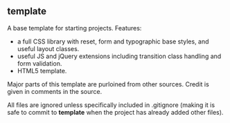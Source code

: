 <h2>template</h2>

<p>A base template for starting projects. Features:</p>
<ul>
	<li>a full CSS library with reset, form and typographic base styles, and useful layout classes.</li>
	<li>useful JS and jQuery extensions including transition class handling and form validation.</li>
	<li>HTML5 template.</li>
</ul>
<p>Major parts of this template are purloined from other sources. Credit is given in comments in the source.</p>
<p>All files are ignored unless specifically included in .gitignore (making it is safe to commit to <b>template</b> when the project has already added other files).</p>